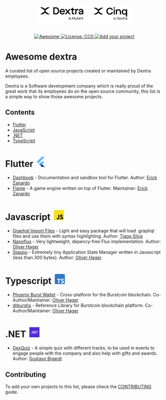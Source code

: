 <div align="center">
	<div>
    <a href="https://dextra.com.br/en/">
		<img width="300" src="media/logo.png" alt="Awesome Dextra">
    </a>
	</div>
  <p style="margin-top:30px;" align="center">
    <a href="https://github.com/sindresorhus/awesome">
      <img alt="Awesome" src="https://awesome.re/badge-flat.svg" />
    </a>
    <a href="http://creativecommons.org/publicdomain/zero/1.0">
      <img alt="License: CC0" src="https://img.shields.io/badge/license-CC0-lightgray?style=flat-square" />
    </a>
    <a href="https://github.com/dextra/awesome-dextra/blob/main/CONTRIBUTING.md">
      <img alt="Add your project" src="https://img.shields.io/badge/-Add%20your%20project-blue?style=flat-square" />
    </a>
  </p>
</div>

# Awesome dextra

A curated list of open source projects created or maintained by Dextra employees.

Dextra is a Software development company which is really proud of the great work that its employees do on the open source community, this list is a simple way to show those awesome projects.

## Contents

 - [Flutter](#flutter-)
 - [JavaScript](#javascript-)
 - [.NET](#net-)
 - [TypeScript](#typescript-)



<h1>Flutter <img style="margin: 4px 0 0 4px" height="32" src="media/flutter.svg" alt="Flutter Logo"/></h1>

 - [Dashbook](https://github.com/erickzanardo/dashbook) - Documentation and sandbox tool for Flutter. Author: [Erick Zanardo](https://github.com/erickzanardo/)
 - [Flame](https://github.com/flame-engine/flame) - A game engine written on top of Flutter. Maintainer: [Erick Zanardo](https://github.com/erickzanardo/)


<h1>Javascript <img style="margin: 4px 0 0 4px" height="32" src="media/javascript.svg" alt="Javascript Logo"/></h1>

 - [Graphql Import Files](https://github.com/tiago154/graphql-import-files) - Light and easy package that will load .graphql files and use them with syntax highlighting. Author: [Tiago Silva](https://github.com/tiago154)
 - [Nanoflux](https://github.com/ohager/nanoflux) - Very lightweight, depency-free Flux implementation. Author: [Oliver Hager](https://github.com/ohager)
 - [Stappo](https://github.com/ohager/stappo) - Extremely tiny Application State Manager written in Javascript (less than 300 bytes). Author: [Oliver Hager](https://github.com/ohager)

<h1>Typescript <img style="margin: 4px 0 0 4px" height="32" src="media/typescript.svg" alt="Typescript Logo"/></h1>

 - [Phoenix Burst Wallet](https://github.com/burst-apps-team/phoenix) - Cross-platform for the Burstcoin blockchain. Co-Author/Maintainer: [Oliver Hager](https://github.com/ohager)
 - [@burstjs](https://burst-apps-team.github.io/phoenix) - Reference Library for Burstcoin blockchain platform. Co-Author/Maintainer: [Oliver Hager](https://github.com/ohager)

<h1>.NET <img style="margin: 4px 0 0 4px" height="32" src="media/dotnet.svg" alt=".NET Logo"/></h1>

 - [DexQuiz](https://github.com/dextra/dexquiz) - A simple quiz with different tracks, to be used in events to engage people with the company and also help with gifts and awards. Author: [Gustavo Bigardi](https://github.com/gustavobigardi)

## Contributing

To add your own projects to this list, please check the [CONTRIBUTING](CONTRIBUTING.md) guide.
